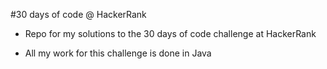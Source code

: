 #30 days of code @ HackerRank
- Repo for my solutions to the 30 days of code challenge at HackerRank

- All my work for this challenge is done in Java